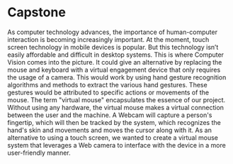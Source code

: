 # Capstone
As computer technology advances, the importance of human-computer interaction is becoming increasingly important. At the moment, touch screen technology in mobile devices is popular. But this technology isn’t easily affordable and difficult in desktop systems. This is where Computer Vision comes into the picture. It could give an alternative by replacing the mouse and keyboard with a virtual engagement device that only requires the usage of a camera. This would work by using hand gesture recognition algorithms and methods to extract the various hand gestures. These gestures would be attributed to specific actions or movements of the mouse. The term "virtual mouse" encapsulates the essence of our project. Without using any hardware, the virtual mouse makes a virtual connection between the user and the machine. A Webcam will capture a person's fingertip, which will then be tracked by the system, which recognizes the hand's skin and movements and moves the cursor along with it. As an alternative to using a touch screen, we wanted to create a virtual mouse system that leverages a Web camera to interface with the device in a more user-friendly manner.
